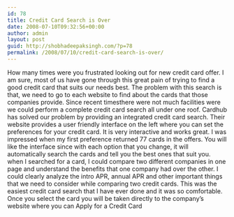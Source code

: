 ```yaml
---
id: 78
title: Credit Card Search is Over
date: 2008-07-10T09:32:56+00:00
author: admin
layout: post
guid: http://shobhadeepaksingh.com/?p=78
permalink: /2008/07/10/credit-card-search-is-over/
---
```

How many times were you frustrated looking out for new credit card offer. I am sure, most of us have gone through this great pain of trying to find a good credit card that suits our needs best. The problem with this search is that, we need to go to each website to find about the cards that those companies provide. Since recent timesthere were not much facilities were we could perform a complete credit card search all under one roof. Cardhub has solved our problem by providing an integrated credit card search. Their website provides a user friendly interface on the left where you can set the preferences for your credit card. It is very interactive and works great. I was impressed when my first preference returned 77 cards in the offers. You will like the interface since with each option that you change, it will automatically search the cards and tell you the best ones that suit you. when I searched for a card, I could compare two different companies in one page and understand the benefits that one company had over the other. I could clearly analyze the intro APR, annual APR and other important things that we need to consider while comparing two credit cards. This was the easiest credit card search that I have ever done and it was so comfortable. Once you select the card you will be taken directly to the company&#8217;s website where you can Apply for a Credit Card